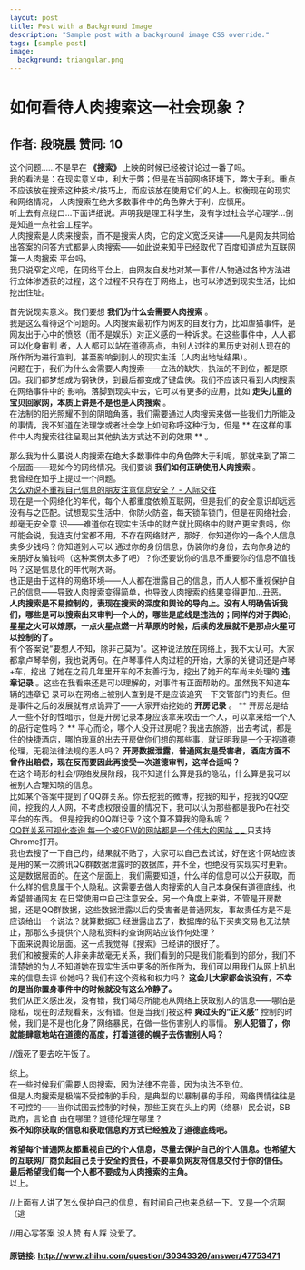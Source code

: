 ```yaml
---
layout: post
title: Post with a Background Image
description: "Sample post with a background image CSS override."
tags: [sample post]
image:
  background: triangular.png
---
```

# 如何看待人肉搜索这一社会现象？
## 作者: 段晓晨  赞同: 10
这个问题……不是早在 **《搜索》** 上映的时候已经被讨论过一番了吗。  
我的看法是：在现实意义中，利大于弊；但是在当前网络环境下，弊大于利。重点不应该放在搜索这种技术/技巧上，而应该放在使用它们的人上。权衡现在的现实和网络情况，
人肉搜索在绝大多数事件中的角色弊大于利，应慎用。  
听上去有点绕口…下面详细说。声明我是理工科学生，没有学过社会学心理学…倒是知道一点社会工程学。  
人肉搜索是人肉来搜索，而不是搜索人肉，它的定义宽泛来讲——凡是网友共同给出答案的问答方式都是人肉搜索——如此说来知乎已经取代了百度知道成为互联网第一人肉搜索
平台吗。  
我只说窄定义吧，在网络平台上，由网友自发地对某一事件/人物通过各种方法进行立体渗透获的过程，这个过程不只存在于网络上，也可以渗透到现实生活，比如挖出住址。  
  
首先说现实意义。我们要想 **我们为什么会需要人肉搜索** 。  
我是这么看待这个问题的。人肉搜索最初作为网友的自发行为，比如虐猫事件，是网友出于心中的愤怒（而不是娱乐）对正义感的一种诉求。在这些事件中，人人都可以化身审判
者，人人都可以站在道德高点，由别人过往的黑历史对别人现在的所作所为进行宣判，甚至影响到别人的现实生活（人肉出地址结果）。  
问题在于，我们为什么会需要人肉搜索——立法的缺失，执法的不到位，都是原因。我们都梦想成为钢铁侠，到最后都变成了键盘侠。我们不应该只看到人肉搜索在网络事件中的
影响，落脚到现实中去，它可以有更多的应用，比如 **走失儿童的宝贝回家网，本质上讲是不是也是人肉搜索** 。  
在法制的阳光照耀不到的阴暗角落，我们需要通过人肉搜索来做一些我们力所能及的事情，我不知道在法理学或者社会学上如何称呼这种行为，但是 **
在这样的事件中人肉搜索往往呈现出其他执法方式达不到的效果 ** 。  
  
那么我为什么要说人肉搜索在绝大多数事件中的角色弊大于利呢，那就来到了第二个层面——现如今的网络情况。我们要谈 **我们如何正确使用人肉搜索** 。  
我曾经在知乎上提过一个问题。  
[ 怎么劝说不重视自己信息的朋友注意信息安全？ - 人际交往 ](http://www.zhihu.com/question/26607818)  
现在是一个网络化的年代，每个人都重度依赖互联网，但是我们的安全意识却远远没有与之匹配。试想现实生活中，你防火防盗，每天锁车锁门，但是在网络社会，却毫无安全意
识——难道你在现实生活中的财产就比网络中的财产更宝贵吗，你可能会说，我连支付宝都不用，不存在网络财产，那好，你知道你的一条个人信息卖多少钱吗？你知道别人可以
通过你的身份信息，伪装你的身份，去向你身边的亲朋好友骗钱吗（这种案例太多了吧）？你还要说你的信息不重要你的信息不值钱吗？这是信息化的年代啊大哥。  
也正是由于这样的网络环境——人人都在泄露自己的信息，而人人都不重视保护自己的信息——导致人肉搜索变得简单，也导致人肉搜索的结果变得更加…丑恶。  
**人肉搜索是不易控制的，表现在搜索的深度和舆论的导向上。没有人明确告诉我们，哪些是可以搜索出来审判一个人的，哪些是底线是违法的；同样的对于舆论，星星之火可以燎原，一点火星点燃一片草原的时候，后续的发展就不是那点火星可以控制的了。**   
有个答案说“要想人不知，除非己莫为”。这种说法放在网络上，我不太认可。大家都拿卢琴举例，我也说两句。在卢琴事件人肉过程的开始，大家的关键词还是卢琴+车，挖出
了她在之前几年里开车的不友善行为，挖出了她开的车尚未处理的 **违章记录** 。这些在我看来还是可以理解的，对事件有正面帮助的。虽然我不知道车辆的违章记
录可以在网络上被别人查到是不是应该追究一下交管部门的责任。但是事件之后的发展就有点诡异了——大家开始挖她的 **开房记录** 。 **
开房总是给人一些不好的性暗示，但是开房记录本身应该拿来攻击一个人，可以拿来给一个人的品行定性吗？ **
平心而论，哪个人没开过房呢？我出去旅游，出去考试，都是住的快捷酒店，哪怕我真的出去开房做你们想的那些事，就证明我是一个无视道德伦理，无视法律法规的恶人吗？
**开房数据泄露，普通网友是受害者，酒店方面不曾作出赔偿，现在反而要因此再接受一次道德审判，这样合适吗？**  
在这个畸形的社会/网络发展阶段，我不知道什么算是我的隐私，什么算是我可以被别人合理知晓的信息。  
比如某个答案中提到了QQ群关系。你去挖我的微博，挖我的知乎，挖我的QQ空间，挖我的人人网，不考虑权限设置的情况下，我可以认为那些都是我Po在社交平台的东西。
但是挖我的QQ群记录？这个算不算我的隐私呢？  
[ QQ群关系可视化查询 每一个被GFW的网站都是一个伟大的网站 _ _ ](http://qun.insight-labs.org/)
只支持Chrome打开。  
我也去搜了一下自己的，结果就不贴了，大家可以自己去试试，好在这个网站应该是用的某一次腾讯QQ群数据泄露时的数据库，并不全，也绝没有实现实时更新。  
这是数据层面的。在这个层面上，我们需要知道，什么样的信息可以公开获取，而什么样的信息属于个人隐私。这需要去做人肉搜索的人自己本身保有道德底线，也希望普通网友
在日常使用中自己注意安全。另一个角度上来讲，不管是开房数据，还是QQ群数据，这些数据泄露以后的受害者是普通网友，事故责任方是不是应该给出一个说法？就算数据已
经泄露出去了，数据库的私下买卖交易也无法禁止，那那么多提供个人隐私资料的查询网站应该作何处理？  
下面来说舆论层面。这一点我觉得《搜索》已经讲的很好了。  
我们和被搜索的人非亲非故毫无关系，我们看到的只是我们能看到的部分，我们不清楚她的为人不知道她在现实生活中更多的所作所为，我们可以用我们从网上扒出来的信息去评
价她吗？我们有这个资格和权力吗？ **这会儿大家都会说没有，不幸的是当你置身事件中的时候就没有这么冷静了。**  
我们从正义感出发，没有错，我们竭尽所能地从网络上获取别人的信息——哪怕是隐私，现在的法规看来，没有错。但是当我们被这种 **爽过头的“正义感”**
控制的时候，我们是不是也化身了网络暴民，在做一些伤害别人的事情。 **别人犯错了，你就能肆意地站在道德的高度，打着道德的幌子去伤害别人吗？**  
  
//饿死了要去吃午饭了。  
  
综上。  
在一些时候我们需要人肉搜索，因为法律不完善，因为执法不到位。  
但是人肉搜索是极端不受控制的手段，是典型的以暴制暴的手段，网络舆情往往是不可控的——当你试图去控制的时候，那些正爽在头上的网（络暴）民会说，SB政府，言论自
由在哪里？道德伦理在哪里？  
**殊不知你获取的信息和获取信息的方式已经触及了道德底线吧。**   
  
**希望每个普通网友都重视自己的个人信息，尽量去保护自己的个人信息。也希望大的互联网厂商负起自己关于安全的责任，不要辜负网友将信息交付于你的信任。**   
**最后希望我们每一个人都不要成为人肉搜索的主角。**   
以上。  
  
//上面有人讲了怎么保护自己的信息，有时间自己也来总结一下。又是一个坑啊（逃  
  
//用心写答案 没人赞 有人踩 没爱了。

#### 原链接: http://www.zhihu.com/question/30343326/answer/47753471